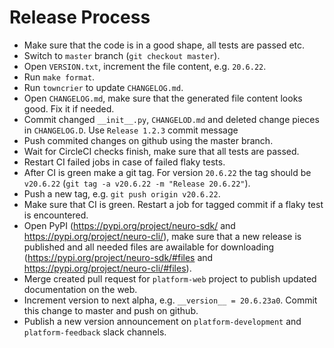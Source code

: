 # Release Process

* Make sure that the code is in a good shape, all tests are passed etc.
* Switch to `master` branch (`git checkout master`).
* Open `VERSION.txt`, increment the file content, e.g. `20.6.22`.
* Run `make format`.
* Run `towncrier` to update `CHANGELOG.md`.
* Open `CHANGELOG.md`, make sure that the generated file content looks good. Fix it if needed.
* Commit changed `__init__.py`, `CHANGELOD.md` and deleted change pieces in `CHANGELOG.D`. Use `Release 1.2.3` commit message
* Push commited changes on github using the master branch.
* Wait for CircleCI checks finish, make sure that all tests are passed.
* Restart CI failed jobs in case of failed flaky tests.
* After CI is green make a git tag. For version `20.6.22` the tag should be `v20.6.22` (`git tag -a v20.6.22 -m "Release 20.6.22"`).
* Push a new tag, e.g. `git push origin v20.6.22`.
* Make sure that CI is green. Restart a job for tagged commit if a flaky test is encountered.
* Open PyPI (https://pypi.org/project/neuro-sdk/ and https://pypi.org/project/neuro-cli/),
  make sure that a new release is published and all needed files are awailable for downloading
  (https://pypi.org/project/neuro-sdk/#files and https://pypi.org/project/neuro-cli/#files).
* Merge created pull request for `platform-web` project to publish updated documentation on the web.
* Increment version to next alpha, e.g. `__version__ = 20.6.23a0`. Commit this change to master and push on github.
* Publish a new version announcement on `platform-development` and `platform-feedback` slack channels.

